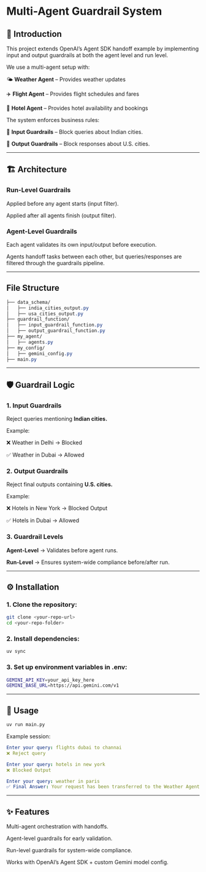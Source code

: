 # Multi-Agent Guardrail System

## 📌 Introduction

This project extends OpenAI’s Agent SDK handoff example by implementing input and output guardrails at both the agent level and run level.

We use a multi-agent setup with:

🌤 **Weather Agent** – Provides weather updates

✈️ **Flight Agent** – Provides flight schedules and fares

🏨 **Hotel Agent** – Provides hotel availability and bookings

The system enforces business rules:

🚫 **Input Guardrails** – Block queries about Indian cities.

🚫 **Output Guardrails** – Block responses about U.S. cities.

---

## 🏗 Architecture

### Run-Level Guardrails

Applied before any agent starts (input filter).

Applied after all agents finish (output filter).

### Agent-Level Guardrails

Each agent validates its own input/output before execution.

Agents handoff tasks between each other, but queries/responses are filtered through the guardrails pipeline.

---

## File Structure

```css
├── data_schema/
│   ├── india_cities_output.py
│   ├── usa_cities_output.py
├── guardrail_function/
│   ├── input_guardrail_function.py
│   ├── output_guardrail_function.py
├── my_agent/
│   ├── agents.py
├── my_config/
│   ├── gemini_config.py
├── main.py
```

---

## 🛡️ Guardrail Logic

### 1. Input Guardrails

Reject queries mentioning **Indian cities.**

Example:

❌ Weather in Delhi → Blocked

✅ Weather in Dubai → Allowed

### 2. Output Guardrails

Reject final outputs containing **U.S. cities.**

Example:

❌ Hotels in New York → Blocked Output

✅ Hotels in Dubai → Allowed

### 3. Guardrail Levels

**Agent-Level** → Validates before agent runs.

**Run-Level** → Ensures system-wide compliance before/after run.

---

## ⚙️ Installation

### 1. Clone the repository:

```bash
git clone <your-repo-url>
cd <your-repo-folder>
```

### 2. Install dependencies:

```bash
uv sync
```

### 3. Set up environment variables in .env:

```bash
GEMINI_API_KEY=your_api_key_here
GEMINI_BASE_URL=https://api.gemini.com/v1
```

---

## 🚀 Usage

```bash
uv run main.py
```

Example session:

```yaml
Enter your query: flights dubai to channai
❌ Reject query

Enter your query: hotels in new york
❌ Blocked Output

Enter your query: weather in paris
✅ Final Answer: Your request has been transferred to the Weather Agent.
```

---

## ✨ Features

Multi-agent orchestration with handoffs.

Agent-level guardrails for early validation.

Run-level guardrails for system-wide compliance.

Works with OpenAI’s Agent SDK + custom Gemini model config.
